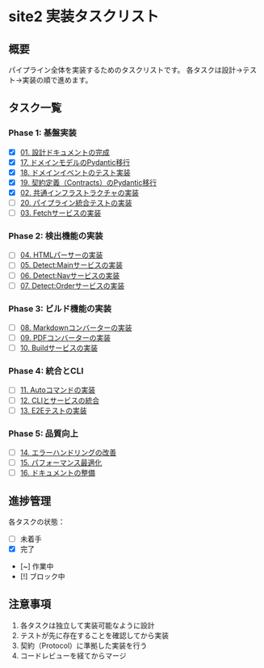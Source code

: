 # site2 実装タスクリスト

## 概要

パイプライン全体を実装するためのタスクリストです。
各タスクは設計→テスト→実装の順で進めます。

## タスク一覧

### Phase 1: 基盤実装

- [x] [01. 設計ドキュメントの完成](todos/20250706-01-complete-design-docs.md)
- [x] [17. ドメインモデルのPydantic移行](todos/20250711-17-migrate-to-pydantic.md)
- [x] [18. ドメインイベントのテスト実装](todos/20250711-18-domain-events-test-task.md)
- [x] [19. 契約定義（Contracts）のPydantic移行](todos/20250712-19-migrate-contracts-to-pydantic.md)
- [x] [02. 共通インフラストラクチャの実装](todos/20250706-02-common-infrastructure.md)
- [ ] [20. パイプライン統合テストの実装](todos/20250713-20_pipeline_integration_test.md)
- [ ] [03. Fetchサービスの実装](todos/20250706-03-implement-fetch-service.md)

### Phase 2: 検出機能の実装

- [ ] [04. HTMLパーサーの実装](todos/20250706-04-implement-html-parser.md)
- [ ] [05. Detect:Mainサービスの実装](todos/20250706-05-implement-detect-main.md)
- [ ] [06. Detect:Navサービスの実装](todos/20250706-06-implement-detect-nav.md)
- [ ] [07. Detect:Orderサービスの実装](todos/20250706-07-implement-detect-order.md)

### Phase 3: ビルド機能の実装

- [ ] [08. Markdownコンバーターの実装](todos/20250706-08-implement-markdown-converter.md)
- [ ] [09. PDFコンバーターの実装](todos/20250706-09-implement-pdf-converter.md)
- [ ] [10. Buildサービスの実装](todos/20250706-10-implement-build-service.md)

### Phase 4: 統合とCLI

- [ ] [11. Autoコマンドの実装](todos/20250706-11-implement-auto-command.md)
- [ ] [12. CLIとサービスの統合](todos/20250706-12-integrate-cli-services.md)
- [ ] [13. E2Eテストの実装](todos/20250706-13-implement-e2e-tests.md)

### Phase 5: 品質向上

- [ ] [14. エラーハンドリングの改善](todos/20250706-14-improve-error-handling.md)
- [ ] [15. パフォーマンス最適化](todos/20250706-15-performance-optimization.md)
- [ ] [16. ドキュメントの整備](todos/20250706-16-documentation.md)

## 進捗管理

各タスクの状態：
- [ ] 未着手
- [x] 完了
- [~] 作業中
- [!] ブロック中

## 注意事項

1. 各タスクは独立して実装可能なように設計
2. テストが先に存在することを確認してから実装
3. 契約（Protocol）に準拠した実装を行う
4. コードレビューを経てからマージ
